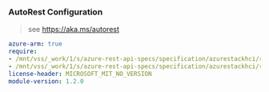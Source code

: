 ### AutoRest Configuration

> see https://aka.ms/autorest

``` yaml
azure-arm: true
require:
- /mnt/vss/_work/1/s/azure-rest-api-specs/specification/azurestackhci/resource-manager/readme.md
- /mnt/vss/_work/1/s/azure-rest-api-specs/specification/azurestackhci/resource-manager/readme.go.md
license-header: MICROSOFT_MIT_NO_VERSION
module-version: 1.2.0

```